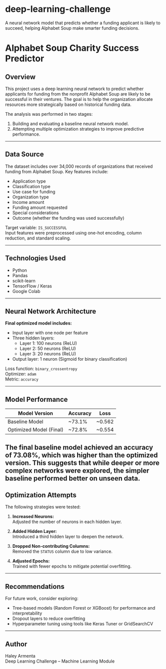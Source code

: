 # deep-learning-challenge
A neural network model that predicts whether a funding applicant is likely to succeed, helping Alphabet Soup make smarter funding decisions.

# Alphabet Soup Charity Success Predictor

## Overview

This project uses a deep learning neural network to predict whether applicants for funding from the nonprofit Alphabet Soup are likely to be successful in their ventures. The goal is to help the organization allocate resources more strategically based on historical funding data.

The analysis was performed in two stages:
1. Building and evaluating a baseline neural network model.
2. Attempting multiple optimization strategies to improve predictive performance.

---

## Data Source

The dataset includes over 34,000 records of organizations that received funding from Alphabet Soup. Key features include:

- Application type
- Classification type
- Use case for funding
- Organization type
- Income amount
- Funding amount requested
- Special considerations
- Outcome (whether the funding was used successfully)

Target variable: `IS_SUCCESSFUL`  
Input features were preprocessed using one-hot encoding, column reduction, and standard scaling.

---

## Technologies Used

- Python
- Pandas
- scikit-learn
- TensorFlow / Keras
- Google Colab

---

## Neural Network Architecture

**Final optimized model includes:**
- Input layer with one node per feature
- Three hidden layers:
  - Layer 1: 100 neurons (ReLU)
  - Layer 2: 50 neurons (ReLU)
  - Layer 3: 20 neurons (ReLU)
- Output layer: 1 neuron (Sigmoid for binary classification)

Loss function: `binary_crossentropy`  
Optimizer: `adam`  
Metric: `accuracy`

---

## Model Performance

| Model Version            | Accuracy   | Loss     |
|--------------------------|------------|----------|
| Baseline Model           | ~73.1%     | ~0.562   |
| Optimized Model (Final)  | ~72.8%     | ~0.554   |

The final baseline model achieved an accuracy of 73.08%, which was higher than the optimized version. This suggests that while deeper or more complex networks were explored, the simpler baseline performed better on unseen data.
---

## Optimization Attempts

The following strategies were tested:

1. **Increased Neurons:**  
   Adjusted the number of neurons in each hidden layer.

2. **Added Hidden Layer:**  
   Introduced a third hidden layer to deepen the network.

3. **Dropped Non-contributing Columns:**  
   Removed the `STATUS` column due to low variance.

4. **Adjusted Epochs:**  
   Trained with fewer epochs to mitigate potential overfitting.

---

## Recommendations

For future work, consider exploring:
- Tree-based models (Random Forest or XGBoost) for performance and interpretability
- Dropout layers to reduce overfitting
- Hyperparameter tuning using tools like Keras Tuner or GridSearchCV

---

## Author

Haley Armenta  
Deep Learning Challenge – Machine Learning Module  
